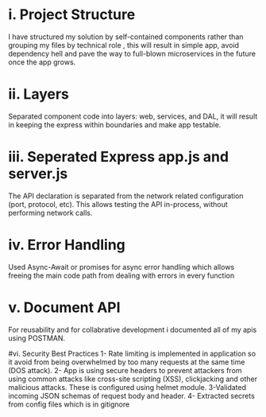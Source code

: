 # i. Project Structure
I have structured my solution by self-contained components rather than grouping my files by technical role , this will result in simple app, avoid dependency hell and pave the way to full-blown microservices in the future once the app grows.

# ii. Layers
Separated component code into layers: web, services, and DAL, it will result in keeping the express within boundaries and make app testable.

# iii. Seperated Express app.js and server.js
The API declaration is separated from the network related configuration (port, protocol, etc). This allows testing the API in-process, without performing network calls.

# iv. Error Handling
Used Async-Await or promises for async error handling which allows freeing the main code path from dealing with errors in every function

# v. Document API
For reusability and for collabrative development i documented all of my apis using POSTMAN.

#vi. Security Best Practices
1- Rate limiting is implemented in application so it avoid from being overwhelmed by too many requests at the same time (DOS attack). 
2- App is using secure headers to prevent attackers from using common attacks like cross-site scripting (XSS), clickjacking and other malicious attacks. These is configured using helmet module.
3-Validated incoming JSON schemas of request body and header.
4- Extracted secrets from config files which is in gitignore
